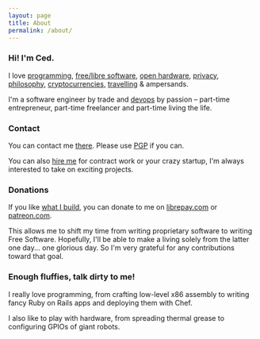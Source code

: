 ```yaml
---
layout: page
title: About
permalink: /about/
---
```


### Hi! I'm Ced.

<p>
  I love
  <a href="https://github.com/infertux">programming</a>,
  <a href="https://en.wikipedia.org/wiki/Free_software">free/libre software</a>,
  <a href="https://en.wikipedia.org/wiki/Open-source_hardware">open hardware</a>,
  <a href="https://infertux.com/labs/zeyple/">privacy</a>,
  <a href="https://infertux.com/labs/lifechart/">philosophy</a>,
  <a href="https://supermarket.chef.io/cookbooks/bitcoin">cryptocurrencies</a>,
  <a href="https://en.wikipedia.org/wiki/Digital_nomad">travelling</a>
  &amp; ampersands.
</p>

<p>I'm a software engineer by trade and <a href="https://en.wikipedia.org/wiki/DevOps#DevOps_as_a_job_title">devops</a> by passion &ndash; part-time entrepreneur, part-time freelancer and part-time living the life.</p>

### Contact

You can contact me <a href="mailto:cedric AT felizard.eu" data-proofer-ignore>there</a>.
Please use <a href="https://raw.githubusercontent.com/infertux/dotfiles/master/0xEEC73D5809A98A9B.asc" target="_blank">PGP</a> if you can.

You can also <a href="https://www.linkedin.com/in/cedricfelizard">hire me</a> for contract work or your crazy startup, I'm always interested to take on exciting projects.

### Donations

If you like <a href="/">what I build</a>, you can donate to me on
<a href="https://liberapay.com/infertux">librepay.com</a> or
<a href="https://www.patreon.com/infertux">patreon.com</a>.

This allows me to shift my time from writing proprietary software to writing Free Software.
Hopefully, I'll be able to make a living solely from the latter one day... one glorious day.
So I'm very grateful for any contributions toward that goal.

### Enough fluffies, talk dirty to me!

<p>I really love programming,
from <span title="Did you know that `xor rax, rax` is faster than `mov rax, 0`?">crafting low-level x86 assembly</span>
to <span title="Metaprogramming is my passion.">writing fancy Ruby on Rails apps</span>
and <span title="DevOps FTW!">deploying them with Chef</span>.</p>

<p>I also like to play with hardware,
from spreading thermal grease
to configuring GPIOs of <span title="Well... not so giant.">giant</span> robots.</p>
